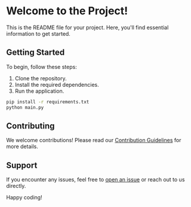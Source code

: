 # Welcome to the Project!

This is the README file for your project. Here, you'll find essential information to get started.

## Getting Started

To begin, follow these steps:

1. Clone the repository.
2. Install the required dependencies.
3. Run the application.

```bash
pip install -r requirements.txt
python main.py
```

## Contributing

We welcome contributions! Please read our [Contribution Guidelines](CONTRIBUTING.md) for more details.

## Support

If you encounter any issues, feel free to [open an issue](https://github.com/your-repo/issues) or reach out to us directly.

Happy coding!